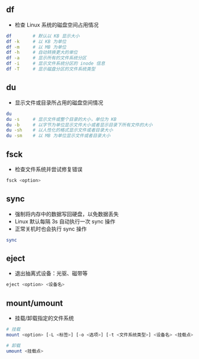## df

+ 检查 Linux 系统的磁盘空间占用情况
```sh
df        # 默认以 KB 显示大小
df -k     # 以 KB 为单位
df -m     # 以 MB 为单位
df -h     # 自动转换更大的单位
df -a     # 显示所有的文件系统分区
df -i     # 显示文件系统分区的 inode 信息
df -T     # 显示磁盘分区的文件系统类型
```



## du

+ 显示文件或目录所占用的磁盘空间情况
```sh
du
du -s     # 显示文件或整个目录的大小，单位为 KB
du -b     # 以字节为单位显示文件大小或者显示目录下所有文件的大小
du -sh    # 以人性化的格式显示文件或者目录大小
du -sm    # 以 MB 为单位显示文件或者目录大小
```




## fsck

+ 检查文件系统并尝试修复错误
```sh
fsck <option>
```



## sync

+ 强制将内存中的数据写回硬盘，以免数据丢失
+ Linux 默认每隔 3s 自动执行一次 sync 操作
+ 正常关机时也会执行 sync 操作
```sh
sync
```




## eject

+ 退出抽离式设备：光驱、磁带等
```sh
eject <option> <设备名>
```




## mount/umount

+ 挂载/卸载指定的文件系统
```sh
# 挂载
mount <option> [-L <标签>] [-o <选项>] [-t <文件系统类型>] <设备名> <挂载点>

# 卸载
umount <挂载点>
```